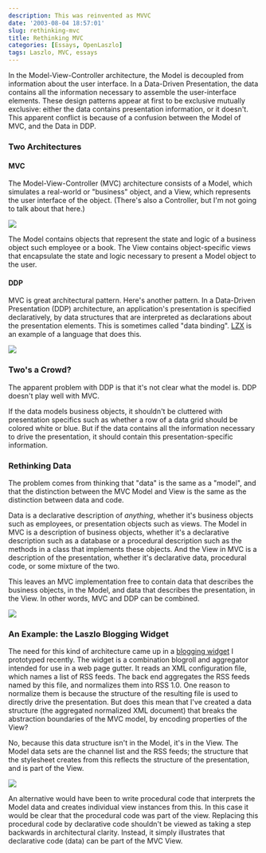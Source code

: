 ```yaml
---
description: This was reinvented as MVVC
date: '2003-08-04 18:57:01'
slug: rethinking-mvc
title: Rethinking MVC
categories: [Essays, OpenLaszlo]
tags: Laszlo, MVC, essays
---
```


In the Model-View-Controller architecture, the Model is decoupled from information about the user interface.  In a Data-Driven Presentation, the data contains all the information necessary to assemble the user-interface elements.  These design patterns appear at first to be exclusive mutually exclusive: either the data contains presentation information, or it doesn't.  This apparent conflict is because of a confusion between the Model of MVC, and the Data in DDP.

### Two Architectures

#### MVC

The Model-View-Controller (MVC) architecture consists of a Model, which simulates a real-world or "business" object, and a View, which represents the user interface of the object.  (There's also a Controller, but I'm not going to talk about that here.)

![]({{image_url}}/2003/model-view.png)

The Model contains objects that represent the state and logic of a business object such employee or a book.  The View contains object-specific views that encapsulate the state and logic necessary to present a Model object  to the user.

#### DDP

MVC is great architectural pattern.  Here's another pattern.  In a Data-Driven Presentation (DDP) architecture, an application's presentation is specified declaratively, by data structures that are interpreted as declarations about the presentation elements.  This is sometimes called "data binding".  [LZX](http://www.laszlosystems.com/developers) is an example of a language that does this.

![]({{image_url}}/2003/data-presentation.png)

### Two's a Crowd?

The apparent problem with DDP is that it's not clear what the model is. DDP doesn't play well with MVC.

If the data models business objects, it shouldn't be cluttered with presentation specifics such as whether a row of a data grid should be colored white or blue.  But if the data contains all the information necessary to drive the presentation, it should contain this presentation-specific information.

### Rethinking Data

The problem comes from thinking that "data" is the same as a "model", and that the distinction between the MVC Model and View is the same as the distinction between data and code.

Data is a declarative description of _anything_, whether it's business objects such as employees, or presentation objects such as views.  The Model in MVC is a description of business objects, whether it's a declarative description such as a database or a procedural description such as the methods in a class that implements these objects.  And the View in MVC is a description of the presentation, whether it's declarative data, procedural code, or some mixture of the two.

This leaves an MVC implementation free to contain data that describes the business objects, in the Model, and data that describes the presentation, in the View.  In other words, MVC and DDP can be combined.

![]({{image_url}}/2003/model-view-data.png)

### An Example: the Laszlo Blogging Widget

The need for this kind of architecture came up in a [blogging widget](/2003/08/laszlo_blogging_widget.html) I prototyped recently.  The widget is a combination blogroll and aggregator intended for use in a web page gutter.  It reads an XML configuration file, which names a list of RSS feeds.  The back end aggregates the RSS feeds named by this file, and normalizes them into RSS 1.0.  One reason to normalize them is because the structure of the resulting file is used to directly drive the presentation.  But does this mean that I've created a data structure (the aggregated normalized XML document) that breaks the abstraction boundaries of the MVC model, by encoding properties of the View?

No, because this data structure isn't in the Model, it's in the View.  The Model data sets are the channel list and the RSS feeds; the structure that the stylesheet creates from this reflects the structure of the presentation, and is part of the View.

![]({{image_url}}/2003/model-view-server-client.png)

An alternative would have been to write procedural code that interprets the Model data and creates individual view instances from this.  In this case it would be clear that the procedural code was part of the view.  Replacing this procedural code by declarative code shouldn't be viewed as taking a step backwards in architectural clarity.  Instead, it simply illustrates that declarative code (data) can be part of the MVC View.
